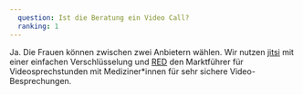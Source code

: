 ```yaml
---
  question: Ist die Beratung ein Video Call?
  ranking: 1
---
```


Ja. Die Frauen können zwischen zwei Anbietern wählen. Wir nutzen [jitsi](https://meet.jit.si/) mit einer einfachen Verschlüsselung und [RED](https://www.redmedical.de/red-connect-videosprechstunde/) den Marktführer für Videosprechstunden mit Mediziner\*innen für sehr sichere Video-Besprechungen.
